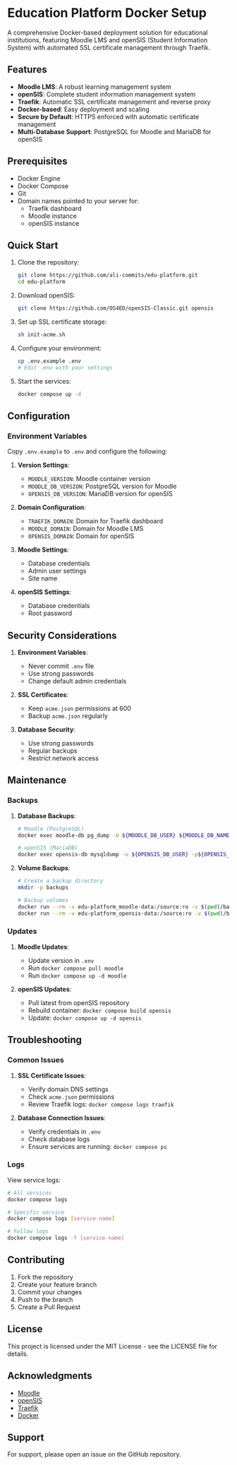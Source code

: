 # Education Platform Docker Setup

A comprehensive Docker-based deployment solution for educational institutions, featuring Moodle LMS and openSIS (Student Information System) with automated SSL certificate management through Traefik.

## Features

- **Moodle LMS**: A robust learning management system
- **openSIS**: Complete student information management system
- **Traefik**: Automatic SSL certificate management and reverse proxy
- **Docker-based**: Easy deployment and scaling
- **Secure by Default**: HTTPS enforced with automatic certificate management
- **Multi-Database Support**: PostgreSQL for Moodle and MariaDB for openSIS

## Prerequisites

- Docker Engine
- Docker Compose
- Git
- Domain names pointed to your server for:
  - Traefik dashboard
  - Moodle instance
  - openSIS instance

## Quick Start

1. Clone the repository:
   ```bash
   git clone https://github.com/ali-commits/edu-platform.git
   cd edu-platform
   ```

2. Download openSIS:
   ```bash
   git clone https://github.com/OS4ED/openSIS-Classic.git opensis
   ```

3. Set up SSL certificate storage:
   ```bash
   sh init-acme.sh
   ```

4. Configure your environment:
   ```bash
   cp .env.example .env
   # Edit .env with your settings
   ```

5. Start the services:
   ```bash
   docker compose up -d
   ```

## Configuration

### Environment Variables

Copy `.env.example` to `.env` and configure the following:

1. **Version Settings**:
   - `MOODLE_VERSION`: Moodle container version
   - `MOODLE_DB_VERSION`: PostgreSQL version for Moodle
   - `OPENSIS_DB_VERSION`: MariaDB version for openSIS

2. **Domain Configuration**:
   - `TRAEFIK_DOMAIN`: Domain for Traefik dashboard
   - `MOODLE_DOMAIN`: Domain for Moodle LMS
   - `OPENSIS_DOMAIN`: Domain for openSIS

3. **Moodle Settings**:
   - Database credentials
   - Admin user settings
   - Site name

4. **openSIS Settings**:
   - Database credentials
   - Root password

## Security Considerations

1. **Environment Variables**:
   - Never commit `.env` file
   - Use strong passwords
   - Change default admin credentials

2. **SSL Certificates**:
   - Keep `acme.json` permissions at 600
   - Backup `acme.json` regularly

3. **Database Security**:
   - Use strong passwords
   - Regular backups
   - Restrict network access

## Maintenance

### Backups

1. **Database Backups**:
   ```bash
   # Moodle (PostgreSQL)
   docker exec moodle-db pg_dump -U ${MOODLE_DB_USER} ${MOODLE_DB_NAME} > moodle_backup.sql

   # openSIS (MariaDB)
   docker exec opensis-db mysqldump -u ${OPENSIS_DB_USER} -p${OPENSIS_DB_PASS} ${OPENSIS_DB_NAME} > opensis_backup.sql
   ```

2. **Volume Backups**:
   ```bash
   # Create a backup directory
   mkdir -p backups

   # Backup volumes
   docker run --rm -v edu-platform_moodle-data:/source:ro -v $(pwd)/backups:/backup alpine tar czf /backup/moodle-data.tar.gz -C /source ./
   docker run --rm -v edu-platform_opensis-data:/source:ro -v $(pwd)/backups:/backup alpine tar czf /backup/opensis-data.tar.gz -C /source ./
   ```

### Updates

1. **Moodle Updates**:
   - Update version in `.env`
   - Run `docker compose pull moodle`
   - Run `docker compose up -d moodle`

2. **openSIS Updates**:
   - Pull latest from openSIS repository
   - Rebuild container: `docker compose build opensis`
   - Update: `docker compose up -d opensis`

## Troubleshooting

### Common Issues

1. **SSL Certificate Issues**:
   - Verify domain DNS settings
   - Check `acme.json` permissions
   - Review Traefik logs: `docker compose logs traefik`

2. **Database Connection Issues**:
   - Verify credentials in `.env`
   - Check database logs
   - Ensure services are running: `docker compose ps`

### Logs

View service logs:
```bash
# All services
docker compose logs

# Specific service
docker compose logs [service-name]

# Follow logs
docker compose logs -f [service-name]
```

## Contributing

1. Fork the repository
2. Create your feature branch
3. Commit your changes
4. Push to the branch
5. Create a Pull Request

## License

This project is licensed under the MIT License - see the LICENSE file for details.

## Acknowledgments

- [Moodle](https://moodle.org/)
- [openSIS](https://www.opensis.com/)
- [Traefik](https://traefik.io/)
- [Docker](https://www.docker.com/)

## Support

For support, please open an issue on the GitHub repository.
